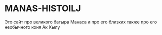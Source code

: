# MANAS-HISTOILJ
Это сайт про великого батыра Манаса и про его близких также про его необычного коня Ак Кылу 
